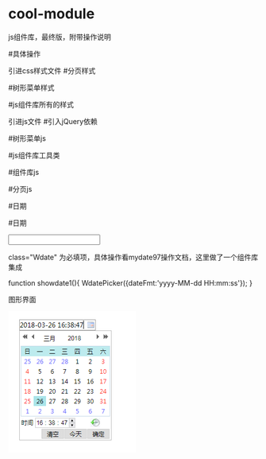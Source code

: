 # cool-module
js组件库，最终版，附带操作说明

#具体操作

引进css样式文件
#分页样式
<link rel="stylesheet" type="text/css" href="css/css/tz-page.css"></link>

#树形菜单样式 
<link rel="stylesheet" type="text/css" href="tree/tm_tree.css"></link>

#js组件库所有的样式
<link rel="stylesheet" href="css/css/sg.css"></link>

引进js文件
#引入jQuery依赖
<script type="text/javascript" src="js/jquery-1.11.2.min.js"></script>

#树形菜单js
<script type="text/javascript" src="tree/tm_tree.js" ></script>

#js组件库工具类
<script type="text/javascript" src="js/sgutil.js"></script>

#组件库js
<script type="text/javascript" src="js/sg.js"></script>

#分页js
<script type="text/javascript" src="js/tz_page.js" ></script>

#日期
<script type="text/javascript" src="js/date/WdatePicker.js" ></script>



#日期

<input type="text" id="searchStartTime" class="Wdate" onclick="showdate1()">

class="Wdate" 为必填项，具体操作看mydate97操作文档，这里做了一个组件库集成

function showdate1(){
   WdatePicker({dateFmt:'yyyy-MM-dd HH:mm:ss'});
}

图形界面

![日历](https://github.com/coolfxl/cool-module/blob/master/pictures/date.jpg)


![]()

